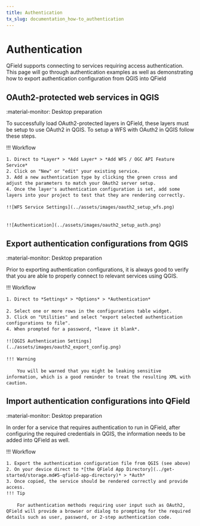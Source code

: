 ```yaml
---
title: Authentication
tx_slug: documentation_how-to_authentication
---
```


# Authentication

QField supports connecting to services requiring access authentication.
This page will go through authentication examples as well as demonstrating how to export authentication configuration from QGIS into QField

## OAuth2-protected web services in QGIS
:material-monitor: Desktop preparation

To successfully load OAuth2-protected layers in QField, these layers must be setup to use OAuth2 in QGIS.
To setup a WFS with OAuth2 in QGIS follow these steps.

!!! Workflow

    1. Direct to *Layer* > *Add Layer* > *Add WFS / OGC API Feature Service*
    2. Click on "New" or "edit" your existing service.
    3. Add a new authentication type by clicking the green cross and adjust the parameters to match your OAuth2 server setup.
    4. Once the layer's authentication configuration is set, add some layers into your project to test that they are rendering correctly.

    !![WFS Service Settings](../assets/images/oauth2_setup_wfs.png)


    !![Authentication](../assets/images/oauth2_setup_auth.png)


## Export authentication configurations from QGIS
:material-monitor: Desktop preparation

Prior to exporting authentication configurations, it is always good to verify that you are able to properly connect to relevant services using QGIS.

!!! Workflow

    1. Direct to *Settings* > *Options* > *Authentication*

    2. Select one or more rows in the configurations table widget.
    3. Click on "Utilities" and select "export selected authentication configurations to file".
    4. When prompted for a password, *leave it blank*.

    !![QGIS Authentication Settings](../assets/images/oauth2_export_config.png)

    !!! Warning

        You will be warned that you might be leaking sensitive information, which is a good reminder to treat the resulting XML with caution.



## Import authentication configurations into QField
:material-monitor: Desktop preparation

In order for a service that requires authentication to run in QField, after configuring the required credentials in QGIS, the information needs to be added into QField as well.

!!! Workflow

    1. Export the authentication configuration file from QGIS (see above)
    2. On your device direct to *[the QField App Directory](../get-started/storage.md#5-qfield-app-directory)* > *Auth*
    3. Once copied, the service should be rendered correctly and provide access.
    !!! Tip

        For authentication methods requiring user input such as OAuth2, QField will provide a browser or dialog to prompting for the required details such as user, password, or 2-step authentication code.
